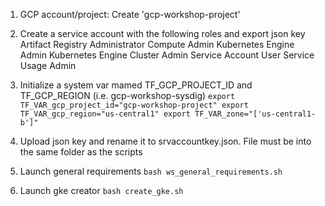 1. GCP account/project: Create 'gcp-workshop-project'

2. Create a service account with the following roles and export json key
    Artifact Registry Administrator
    Compute Admin
    Kubernetes Engine Admin
    Kubernetes Engine Cluster Admin
    Service Account User
    Service Usage Admin

3. Initialize a system var mamed TF_GCP_PROJECT_ID and TF_GCP_REGION (i.e. gcp-workshop-sysdig)
    ``
    export TF_VAR_gcp_project_id="gcp-workshop-project"
    export TF_VAR_gcp_region="us-central1"
    export TF_VAR_zone="['us-central1-b']"
    ``

4. Upload json key and rename it to srvaccountkey.json. File must be into the same folder as the scripts

5. Launch general requirements
    ``
    bash ws_general_requirements.sh
    ``

6. Launch gke creator
    ``
    bash create_gke.sh
    ``
